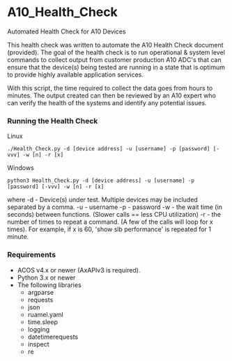 # A10_Health_Check
Automated Health Check for A10 Devices

This health check was written to automate the A10 Health Check document (provided). The goal of the health check is to run operational & system level commands to collect output from customer production A10 ADC's that can ensure that the device(s) being tested are running in a state that is optimum to provide highly available application services. 

With this script, the time required to collect the data goes from hours to minutes. The output created can then be reviewed by an A10 expert who can verify the health of the systems and identify any potential issues.


### Running the Health Check

Linux

    ./Health_Check.py -d [device address] -u [username] -p [password] [-vvv] -w [n] -r [x]
    
  Windows

    python3 Health_Check.py -d [device address] -u [username] -p [password] [-vvv] -w [n] -r [x]

where
    -d - Device(s) under test. Multiple devices may be included separated by a comma.
    -u - username
    -p - password
    -w - the wait time (in seconds) between functions. (Slower calls == less CPU utilization)
    -r - the number of times to repeat a command. (A few of the calls will loop for x times). 
         For example, if x is 60, 'show slb performance' is repeated for 1 minute. 

### Requirements
* ACOS v4.x or newer (AxAPIv3 is required). 
* Python 3.x or newer
* The following libraries
    * argparse
    * requests
    * json
    * ruamel.yaml
    * time.sleep
    * logging
    * datetimerequests
    * inspect
    * re
